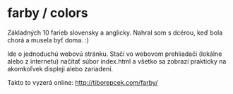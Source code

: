 # farby / colors
Základných 10 farieb slovensky a anglicky. Nahral som s dcérou, keď bola chorá a musela byť doma. :)

Ide o jednoduchú webovú stránku. Stačí vo webovom prehliadači (lokálne alebo z internetu) načítať súbor index.html a všetko sa zobrazí prakticky na akomkoľvek displeji alebo zariadení.

Takto to vyzerá online: http://tiborepcek.com/farby/
